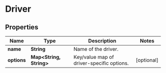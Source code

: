 
# Driver

## Properties
Name | Type | Description | Notes
------------ | ------------- | ------------- | -------------
**name** | **String** | Name of the driver. | 
**options** | **Map&lt;String, String&gt;** | Key/value map of driver-specific options. |  [optional]




